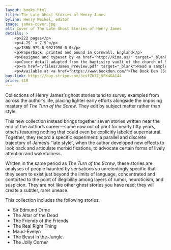 ```yaml
---
layout: books.html 
title: The Late Ghost Stories of Henry James
byline: Henry Weikel, editor
image: james-cover.jpg 
alt: Cover of The Late Ghost Stories of Henry James
details: > 
    <p>222 pages</p>
    <p>4.75″ × 7.5″</p>
    <p>ISBN 979-8-9921990-0-0</p>
    <p>Paperback, printed and bound in Cornwall, England</p>
    <p>Designed and typeset by <a href="http://kima.us/" target="_blank">Lauren Graycar</a></p>
    <p>Cover detail adapted from the baptistry vault of the church of Santo Domingo de Guzmán, Uayma, Mexico</p>
    <p><a href="/files/James_Preview.pdf" target="_blank">Read a sample here</a></p>
    <p>Available at <a href="https://www.bookden.com/">The Book Den (Santa Barbara)</a>, <a href="https://greenapplebooks.com/">Green Apple Books (San Francisco)</a>, Browser Books (San Francisco), <a href="https://50wattsbooks.com/">50 Watts Books (Philadelphia)</a>, <a href="https://alienatedmajestybooks.com/">Alienated Majesty Book (Austin)</a>, and <a href="https://maps.app.goo.gl/YRPmMQ8HXwHr4oXw6">Harvesters, 1565 (Accord, NY)</a>.</p>
buy-link: https://buy.stripe.com/3csfZh7Zj5FK4GA144
price: $18 
---
```

Collections of Henry James’s ghost stories tend to survey examples from across the author’s life, placing lighter early efforts alongside the imposing mastery of <i>The Turn of the Screw</i>. They edit by subject matter rather than style.

This new collection instead brings together seven stories written near the end of the author’s career—some now out of print for nearly fifty years, others featuring nothing that could even be explicitly labeled supernatural. Together, they record a specific experiment: a parallel and discrete trajectory of James’s “late style”, when the author developed new effects to look back and articulate morbid fixations, to advocate certain forms of lively attention and wakefulness.

Written in the same period as <i>The Turn of the Screw</i>, these stories are analyses of people haunted by sensations so unrelentingly specific that they seem to exist just beyond the limits of language, concentrated and contorted to the point of illegibility among layers of rumor, neuroticism, and suspicion. They are not like other ghost stories you have read; they will create a subtler, rarer unease.


<p>
    This collection includes the following stories:
</p>
<ul>
    <li>Sir Edmund Orme</li>
    <li>The Altar of the Dead</li>
    <li>The Friends of the Friends</li>
    <li>The Real Right Thing</li>
    <li>Maud-Evelyn</li>
    <li>The Beast in the Jungle</li>
    <li>The Jolly Corner</li>
</ul>
